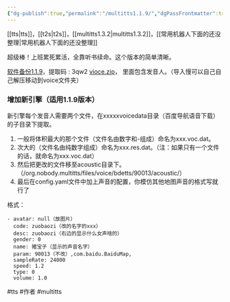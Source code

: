 ```yaml
---
{"dg-publish":true,"permalink":"/multitts1.1.9/","dgPassFrontmatter":true,"noteIcon":""}
---
```



[[tts\|tts]]，[[t2s\|t2s]]，[[multitts1.3.2\|multitts1.3.2]]，[[常用机器人下面的还没整理\|常用机器人下面的还没整理]]

超级棒！上班累死累活，全靠听书续命。这个版本的简单清晰。

[软件备份1.1.9](https://wwp.lanzoup.com/iV8100vq9eja)，提取码 : 3qw2
[vioce.zip](https://www.123pan.com/s/P8mKVv-kDUaH.html)， 里面包含发音人。（导入慢可以自己自己解压移动到voice文件夹）
### 增加新引擎（适用1.1.9版本）
新引擎每个发音人需要两个文件，在xxxxxvoicedata目录（百度导航语音下载）的子目录下提取。
1. 一般将体积最大的那个文件（文件名由数字和-组成）命名为xxx.voc.dat。
2. 次大的（文件名由纯数字组成）命名为xxx.res.dat。（注：如果只有一个文件的话，就命名为xxx.voc.dat）
3. 然后把更改的文件移至acoustic目录下。（/org.nobody.multitts/files/voice/bdetts/90013/acoustic/）
4. 最后在config.yaml文件中加上声音的配置，你模仿其他地图声音的格式写就行了

格式：
```
- avatar: null（放图片）
  code: zuobaozi（改的名字的xxx）
  desc: zuobaozi（右边的显示什么女声啥的）
  gender: 0
  name: 猪宝子（显示的声音名字）
  param: 90013（不改）,com.baidu.BaiduMap,
  sampleRate: 24000
  speed: 1.2
  type: 0
  volume: 1.0
```

#tts #作者 #multitts